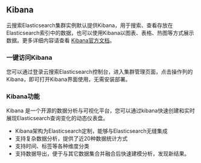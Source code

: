 ## Kibana
云搜索Elasticsearch集群实例默认提供Kibana，用于搜索、查看存放在Elasticsearch索引中的数据，也可以使用Kibana以图表、表格、热图等方式展示数据。更多详细内容请查看
[Kibana官方文档](https://www.elastic.co/guide/en/kibana/current/index.html)。

### 一键访问Kibana
您可以通过登录云搜索Elasticsearch控制台，进入集群管理页面，点击操作列的Kibana，即可打开Kibana界面使用，无需安装部署。
### Kibana功能
Kibana 是一个开源的数据分析与可视化平台，您可以通过kibana快速创建和实时展现Elasticsearch查询变化的动态仪表盘。
- Kibana架构为Elasticsearch定制，能够与Elasticsearch无缝集成
- 支持复杂数据分析，提供了近20种数据统计方式
- 支持时间、标签等各种维度分类
- 支持数据导出，便于与其它数据集合并融合后快速建模分析，发现新结果。
